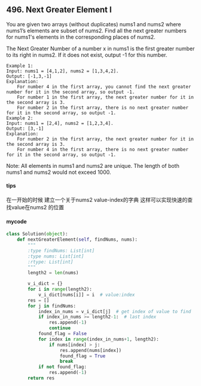 ## 496. Next Greater Element I
You are given two arrays (without duplicates) nums1 and nums2 where nums1’s elements are subset of nums2. Find all the next greater numbers for nums1's elements in the corresponding places of nums2.

The Next Greater Number of a number x in nums1 is the first greater number to its right in nums2. If it does not exist, output -1 for this number.


```
Example 1:
Input: nums1 = [4,1,2], nums2 = [1,3,4,2].
Output: [-1,3,-1]
Explanation:
    For number 4 in the first array, you cannot find the next greater number for it in the second array, so output -1.
    For number 1 in the first array, the next greater number for it in the second array is 3.
    For number 2 in the first array, there is no next greater number for it in the second array, so output -1.
Example 2:
Input: nums1 = [2,4], nums2 = [1,2,3,4].
Output: [3,-1]
Explanation:
    For number 2 in the first array, the next greater number for it in the second array is 3.
    For number 4 in the first array, there is no next greater number for it in the second array, so output -1.
```

Note:
All elements in nums1 and nums2 are unique.
The length of both nums1 and nums2 would not exceed 1000.
#### tips
在一开始的时候 建立一个关于nums2 value-index的字典
这样可以实现快速的查找value在nums2 的位置
#### mycode
```Python
class Solution(object):
    def nextGreaterElement(self, findNums, nums):
        """
        :type findNums: List[int]
        :type nums: List[int]
        :rtype: List[int]
        """
        length2 = len(nums)

        v_i_dict = {}
        for i in range(length2):
            v_i_dict[nums[i]] = i  # value:index
        res = []
        for j in findNums:
            index_in_nums = v_i_dict[j]  # get index of value to find
            if index_in_nums >= length2-1:  # last index
                res.append(-1)
                continue
            found_flag = False
            for index in range(index_in_nums+1, length2):
                if nums[index] > j:
                    res.append(nums[index])
                    found_flag = True
                    break
            if not found_flag:
                res.append(-1)
        return res
```
